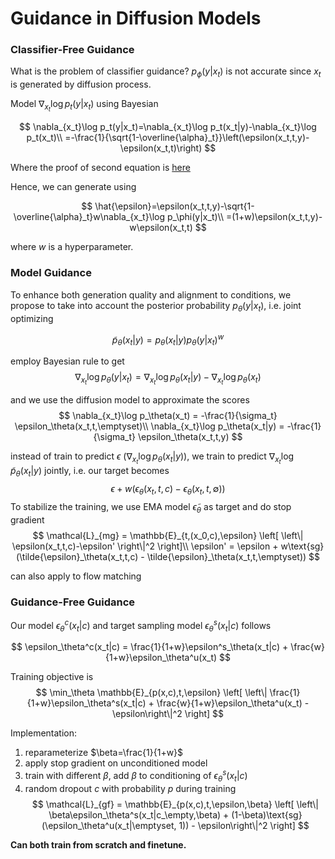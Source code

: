 # Guidance in Diffusion Models

### Classifier-Free Guidance

What is the problem of classifier guidance? $p_\phi(y|x_t)$ is not accurate since $x_t$ is generated by diffusion process.

Model $\nabla_{x_t}\log p_t(y|x_t)$ using Bayesian

$$
\nabla_{x_t}\log p_t(y|x_t)=\nabla_{x_t}\log p_t(x_t|y)-\nabla_{x_t}\log p_t(x_t)\\
=-\frac{1}{\sqrt{1-\overline{\alpha}_t}}\left(\epsilon(x_t,t,y)-\epsilon(x_t,t)\right)
$$

Where the proof of second equation is [here](https://en.wikipedia.org/wiki/Diffusion_model#:~:text=DDPM%20and%20score%2Dbased%20generative,a%20NCSN%2C%20and%20vice%20versa.&text=Thus%2C%20a%20score%2Dbased%20network,be%20used%20for%20denoising%20diffusion.&text=Thus%2C%20a%20denoising%20network%20can,as%20for%20score%2Dbased%20diffusion.)

Hence, we can generate using

$$
\hat{\epsilon}=\epsilon(x_t,t,y)-\sqrt{1-\overline{\alpha}_t}w\nabla_{x_t}\log p_\phi(y|x_t)\\
=(1+w)\epsilon(x_t,t,y)-w\epsilon(x_t,t)
$$

where $w$ is a hyperparameter.

### Model Guidance

To enhance both generation quality and alignment to conditions, we propose to take into account the posterior probability $p_\theta(y|x_t)$, i.e. joint optimizing

$$
\tilde{p}_\theta(x_t|y) = p_\theta(x_t|y) p_\theta(y|x_t)^w
$$

employ Bayesian rule to get
$$
% \nabla \log \tilde{p}_\theta(x_t|y) =\nabla  \log p_\theta(x_t|y) + w\nabla \log p_\theta(y|x_t)
\nabla_{x_t}\log p_\theta(y|x_t) = \nabla_{x_t}\log p_\theta(x_t|y) - \nabla_{x_t}\log p_\theta(x_t)
$$

and we use the diffusion model to approximate the scores
$$
\nabla_{x_t}\log p_\theta(x_t) = -\frac{1}{\sigma_t} \epsilon_\theta(x_t,t,\emptyset)\\
\nabla_{x_t}\log p_\theta(x_t|y) = -\frac{1}{\sigma_t} \epsilon_\theta(x_t,t,y)
$$

instead of train to predict $\epsilon$ ($\nabla_{x_t}\log p_\theta(x_t|y)$), we train to predict $\nabla_{x_t}\log \tilde{p}_\theta(x_t|y)$ jointly, i.e. our target becomes 
$$
\epsilon+w(\epsilon_\theta(x_t,t,c) - \epsilon_\theta(x_t,t,\emptyset))
$$
To stabilize the training, we use EMA model $\tilde{\epsilon}_\theta$ as target and do stop gradient
$$
\mathcal{L}_{mg} = \mathbb{E}_{t,(x_0,c),\epsilon} \left[ \left\| \epsilon(x_t,t,c)-\epsilon' \right\|^2 \right]\\
\epsilon' = \epsilon + w\text{sg}(\tilde{\epsilon}_\theta(x_t,t,c) - \tilde{\epsilon}_\theta(x_t,t,\emptyset))
$$

can also apply to flow matching

### Guidance-Free Guidance

Our model $\epsilon_\theta^c(x_t|c)$ and target sampling model $\epsilon_\theta^s(x_t|c)$ follows

$$
\epsilon_\theta^c(x_t|c) = \frac{1}{1+w}\epsilon^s_\theta(x_t|c) + \frac{w}{1+w}\epsilon_\theta^u(x_t)
$$

Training objective is
$$
\min_\theta \mathbb{E}_{p(x,c),t,\epsilon} \left[ \left\| \frac{1}{1+w}\epsilon_\theta^s(x_t|c) + \frac{w}{1+w}\epsilon_\theta^u(x_t) - \epsilon\right\|^2 \right]
$$

Implementation:
1. reparameterize $\beta=\frac{1}{1+w}$
2. apply stop gradient on unconditioned model
3. train with different $\beta$, add $\beta$ to conditioning of $\epsilon_\theta^s(x_t|c)$
4. random dropout $c$ with probability $p$ during training
$$
\mathcal{L}_{gf} = \mathbb{E}_{p(x,c),t,\epsilon,\beta} \left[ \left\| \beta\epsilon_\theta^s(x_t|c_\empty,\beta) + (1-\beta)\text{sg}(\epsilon_\theta^u(x_t|\emptyset, 1)) - \epsilon\right\|^2 \right]
$$

**Can both train from scratch and finetune.**